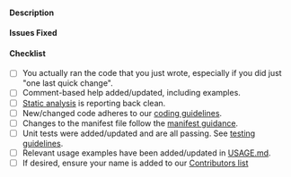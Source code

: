 <!--
    Thanks for submitting a Pull Request (PR) to this project -- it's greatly appreciated!

    You may remove this comment block, and the other comment blocks, but please
    keep the headers ("####") and the checklist.
-->
#### Description


#### Issues Fixed
<!--
    If this PR does not fix an open issue, replace this comment block with None.
    If this PR resolves one or more open issues, replace this comment block with
    a list of the issues using a GitHub closing keyword, e.g.:

- Fixes #123
- Fixes #124
-->


#### Checklist
<!--
    To aid reviewers, please take the time to run through the below checklist
    and make sure your PR has everything updated as required.

    Change to [x] for each task in the task list that you have completed.
    If a task doesn't apply, add a strikethrough by putting "~~" before and after the text.
-->
- [ ] You actually ran the code that you just wrote, especially if you did just "one last quick change".
- [ ] Comment-based help added/updated, including examples.
- [ ] [Static analysis](https://github.com/microsoft/PowerShellForGitHub/blob/master/CONTRIBUTING.md#static-analysis)
is reporting back clean.
- [ ] New/changed code adheres to our [coding guidelines](https://github.com/microsoft/PowerShellForGitHub/blob/master/CONTRIBUTING.md#coding-guidelines).
- [ ] Changes to the manifest file follow the [manifest guidance](https://github.com/microsoft/PowerShellForGitHub/blob/master/CONTRIBUTING.md#module-manifest).
- [ ] Unit tests were added/updated and are all passing. See [testing guidelines](https://github.com/microsoft/PowerShellForGitHub/blob/master/CONTRIBUTING.md#testing).
- [ ] Relevant usage examples have been added/updated in [USAGE.md](https://github.com/microsoft/PowerShellForGitHub/blob/master/USAGE.md).
- [ ] If desired, ensure your name is added to our [Contributors list](https://github.com/microsoft/PowerShellForGitHub/blob/master/CONTRIBUTING.md#contributors)
